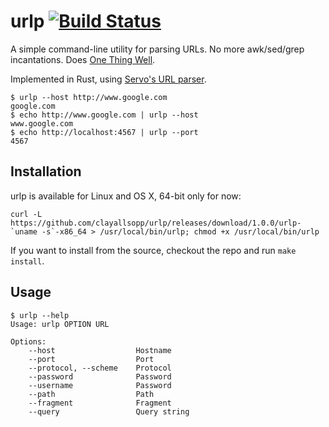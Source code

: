 # urlp [![Build Status](https://travis-ci.org/clayallsopp/urlp.svg?branch=master)](https://travis-ci.org/clayallsopp/urlp)

A simple command-line utility for parsing URLs. No more awk/sed/grep incantations. Does [One Thing Well](http://en.wikipedia.org/wiki/Unix_philosophy).

Implemented in Rust, using [Servo's URL parser](https://github.com/servo/rust-url).


```shell
$ urlp --host http://www.google.com
google.com
$ echo http://www.google.com | urlp --host
www.google.com
$ echo http://localhost:4567 | urlp --port
4567
```

## Installation

urlp is available for Linux and OS X, 64-bit only for now:

```
curl -L https://github.com/clayallsopp/urlp/releases/download/1.0.0/urlp-`uname -s`-x86_64 > /usr/local/bin/urlp; chmod +x /usr/local/bin/urlp
```

If you want to install from the source, checkout the repo and run `make install`.

## Usage

```shell
$ urlp --help
Usage: urlp OPTION URL

Options:
    --host                  Hostname
    --port                  Port
    --protocol, --scheme    Protocol
    --password              Password
    --username              Password
    --path                  Path
    --fragment              Fragment
    --query                 Query string
```
